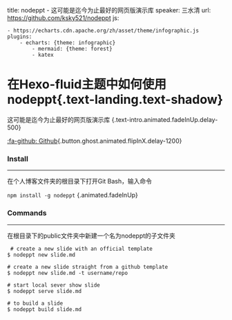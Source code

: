 title: nodeppt - 这可能是迄今为止最好的网页版演示库
speaker: 三水清
url: https://github.com/ksky521/nodeppt
js:

    - https://echarts.cdn.apache.org/zh/asset/theme/infographic.js
    plugins:
        - echarts: {theme: infographic}
            - mermaid: {theme: forest}
            - katex

<slide class="bg-black-blue aligncenter" image="https://cn.bing.com/az/hprichbg/rb/RainierDawn_EN-AU3730494945_1920x1080.jpg .dark">

# 在Hexo-fluid主题中如何使用nodeppt{.text-landing.text-shadow}

这可能是迄今为止最好的网页版演示库 {.text-intro.animated.fadeInUp.delay-500}

[:fa-github: Github](https://github.com/ksky521/nodeppt){.button.ghost.animated.flipInX.delay-1200}

<slide :class="size-30 aligncenter">

### Install

---

在个人博客文件夹的根目录下打开Git Bash，输入命令

`npm install -g nodeppt` {.animated.fadeInUp}

<slide :class="size-40 aligncenter">

### Commands

---

在根目录下的public文件夹中新建一个名为nodeppt的子文件夹

```shell {.animated.fadeInUp}
 # create a new slide with an official template
$ nodeppt new slide.md

# create a new slide straight from a github template
$ nodeppt new slide.md -t username/repo

# start local sever show slide
$ nodeppt serve slide.md

# to build a slide
$ nodeppt build slide.md
```

